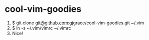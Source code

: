# cool-vim-goodies

1. $ git clone git@github.com:gjgrace/cool-vim-goodies.git ~/.vim
2. $ ln -s ~/.vim/vimrc ~/.vimrc
3. Nice!
